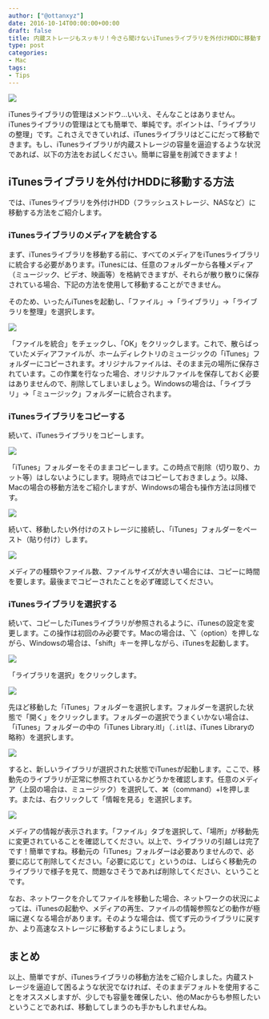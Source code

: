 ```yaml
---
author: ["@ottanxyz"]
date: 2016-10-14T00:00:00+00:00
draft: false
title: 内蔵ストレージもスッキリ！今さら聞けないiTunesライブラリを外付けHDDに移動する方法
type: post
categories:
- Mac
tags:
- Tips
---
```


![](161014-5800e10f16122.jpg)






iTunesライブラリの管理はメンドウ…いいえ、そんなことはありません。iTunesライブラリの管理はとても簡単で、単純です。ポイントは、「ライブラリの整理」です。これさえできていれば、iTunesライブラリはどこにだって移動できます。もし、iTunesライブラリが内蔵ストレージの容量を逼迫するような状況であれば、以下の方法をお試しください。簡単に容量を削減できますよ！





## iTunesライブラリを外付けHDDに移動する方法





では、iTunesライブラリを外付けHDD（フラッシュストレージ、NASなど）に移動する方法をご紹介します。





### iTunesライブラリのメディアを統合する





まず、iTunesライブラリを移動する前に、すべてのメディアをiTunesライブラリに統合する必要があります。iTunesには、任意のフォルダーから各種メディア（ミュージック、ビデオ、映画等）を格納できますが、それらが散り散りに保存されている場合、下記の方法を使用して移動することができません。





そのため、いったんiTunesを起動し、「ファイル」→「ライブラリ」→「ライブラリを整理」を選択します。





![](161014-5800e11691a11.png)






「ファイルを統合」をチェックし、「OK」をクリックします。これで、散らばっていたメディアファイルが、ホームディレクトリのミュージックの「iTunes」フォルダーにコピーされます。オリジナルファイルは、そのまま元の場所に保存されています。この作業を行なった場合、オリジナルファイルを保存しておく必要はありませんので、削除してしまいましょう。Windowsの場合は、「ライブラリ」→「ミュージック」フォルダーに統合されます。





### iTunesライブラリをコピーする





続いて、iTunesライブラリをコピーします。





![](161014-5800e11b3cae7.png)






「iTunes」フォルダーをそのままコピーします。この時点で削除（切り取り、カット等）はしないようにします。現時点ではコピーしておきましょう。以降、Macの場合の移動方法をご紹介しますが、Windowsの場合も操作方法は同様です。





![](161014-5800e11fbe93d.png)






続いて、移動したい外付けのストレージに接続し、「iTunes」フォルダーをペースト（貼り付け）します。





![](161014-5800e124c4358.png)






メディアの種類やファイル数、ファイルサイズが大きい場合には、コピーに時間を要します。最後までコピーされたことを必ず確認してください。





### iTunesライブラリを選択する





続いて、コピーしたiTunesライブラリが参照されるように、iTunesの設定を変更します。この操作は初回のみ必要です。Macの場合は、⌥（option）を押しながら、Windowsの場合は、「shift」キーを押しながら、iTunesを起動します。





![](161014-5800e12a9b36a.png)






「ライブラリを選択」をクリックします。





![](161014-5800e130d41da.png)






先ほど移動した「iTunes」フォルダーを選択します。フォルダーを選択した状態で「開く」をクリックします。フォルダーの選択でうまくいかない場合は、「iTunes」フォルダーの中の「iTunes Library.itl」（`.itl`は、iTunes Libraryの略称）を選択します。





![](161014-5800e1365627c.png)






すると、新しいライブラリが選択された状態でiTunesが起動します。ここで、移動先のライブラリが正常に参照されているかどうかを確認します。任意のメディア（上図の場合は、ミュージック）を選択して、⌘（command）+Iを押します。または、右クリックして「情報を見る」を選択します。





![](161014-5800e13f36eed.png)






メディアの情報が表示されます。「ファイル」タブを選択して、「場所」が移動先に変更されていることを確認してください。以上で、ライブラリの引越しは完了です！簡単ですね。移動元の「iTunes」フォルダーは必要ありませんので、必要に応じて削除してください。「必要に応じて」というのは、しばらく移動先のライブラリで様子を見て、問題なさそうであれば削除してください、ということです。





なお、ネットワークを介してファイルを移動した場合、ネットワークの状況によっては、iTunesの起動や、メディアの再生、ファイルの情報参照などの動作が極端に遅くなる場合があります。そのような場合は、慌てず元のライブラリに戻すか、より高速なストレージに移動するようにしましょう。





## まとめ





以上、簡単ですが、iTunesライブラリの移動方法をご紹介しました。内蔵ストレージを逼迫して困るような状況でなければ、そのままデフォルトを使用することをオススメしますが、少しでも容量を確保したい、他のMacからも参照したいということであれば、移動してしまうのも手かもしれませんね。
